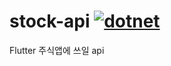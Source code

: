 # stock-api [![dotnet](https://github.com/kokose1234/stock-api/actions/workflows/dotnet.yml/badge.svg)](https://github.com/kokose1234/stock-api/actions/workflows/dotnet.yml)
Flutter 주식앱에 쓰일 api
